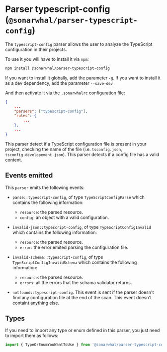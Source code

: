 # Parser typescript-config (`@sonarwhal/parser-typescript-config`)

The `typescript-config` parser allows the user to analyze the
TypeScript configuration in their projects.

To use it you will have to install it via `npm`:

```bash
npm install @sonarwhal/parser-typescript-config
```

If you want to install it globally, add the parameter `-g`.
If you want to install it as a dev dependency, add the parameter `--save-dev`

And then activate it via the `.sonarwhalrc` configuration file:

```json
{
    ...
    "parsers": ["typescript-config"],
    "rules": {
        ...
    },
    ...
}
```

This parser detect if a TypeScript configuration file is present in your
project, checking the name of the file (i.e. `tsconfig.json`,
`tsconfig.developement.json`). This parser detects if a config file has a
valid content.

## Events emitted

This `parser` emits the following events:

* `parse::typescript-config`, of type `TypeScriptConfigParse`
  which contains the following information:

  * `resource`: the parsed resource.
  * `config`: an object with a valid configuration.

* `invalid-json::typescript-config`, of type `TypeScriptConfigInvalid`
  which contains the following information:

  * `resource`: the parsed resource.
  * `error`: the error emited parsing the configuration file.

* `invalid-schema::typescript-config`, of type `TypeScriptConfigInvalidSchema`
  which contains the following information:

  * `resource`: the parsed resource.
  * `errors`: all the errors that the schama validator returns.

* `notfound::typescript-config`. This event is sent if the parser doesn't
  find any configuration file at the end of the scan.
  This event doesn't containt anything else.

## Types

If you need to import any type or enum defined in this parser, you just need to
import them as follows:

```ts
import { TypeOrEnumYouWantToUse } from '@sonarwhal/parser-typescript-config/dist/src/types';
```
